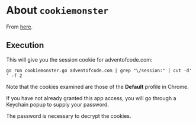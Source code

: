 # About `cookiemonster`

From [here](https://gist.github.com/dacort/bd6a5116224c594b14db).

## Execution

This will give you the session cookie for adventofcode.com:

`go run cookiemonster.go adventofcode.com | grep "\/session:" | cut -d' ' -f 2`

Note that the cookies examined are those of the **Default** profile in Chrome.

If you have not already granted this app access, you will go through a Keychain popup to supply your password.

The password is necessary to decrypt the cookies.
